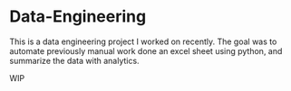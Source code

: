 # Data-Engineering

This is a data engineering project I worked on recently.  The goal was to automate previously manual work done an excel sheet using python, and summarize the data with analytics. 

WIP
